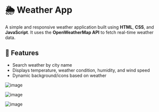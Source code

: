 # 🌦️ Weather App

A simple and responsive weather application built using **HTML**, **CSS**, and **JavaScript**. It uses the **OpenWeatherMap API** to fetch real-time weather data.

## 🚀 Features

- Search weather by city name
- Displays temperature, weather condition, humidity, and wind speed
- Dynamic background/icons based on weather

![image](https://github.com/user-attachments/assets/875386da-ab35-4cce-9e48-f772c89dc506)

![image](https://github.com/user-attachments/assets/e25da5e3-603e-4f9f-82f9-1a0fd11e8732)

![image](https://github.com/user-attachments/assets/29ed8c5d-4e43-40da-b17e-cc6d145ba06e)
